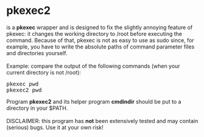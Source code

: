 # pkexec2
is a <b>pkexec</b> wrapper and is designed to fix the slightly annoying feature of pkexec:
it changes the working directory to /root before executing the command.
Because of that, pkexec is not as easy to use as sudo
since, for example, you have to write the absolute paths of command parameter files and directories yourself.
<br>
<br>
Example: compare the output of the following commands (when your current directory is not /root):
<pre>
pkexec pwd
pkexec2 pwd
</pre>
Program <b>pkexec2</b> and its helper program <b>cmdindir</b> should be put to a directory in your $PATH.
<br>
<br>
DISCLAIMER: this program has <b>not</b> been extensively tested and may contain (serious) bugs. Use it at your own risk!

